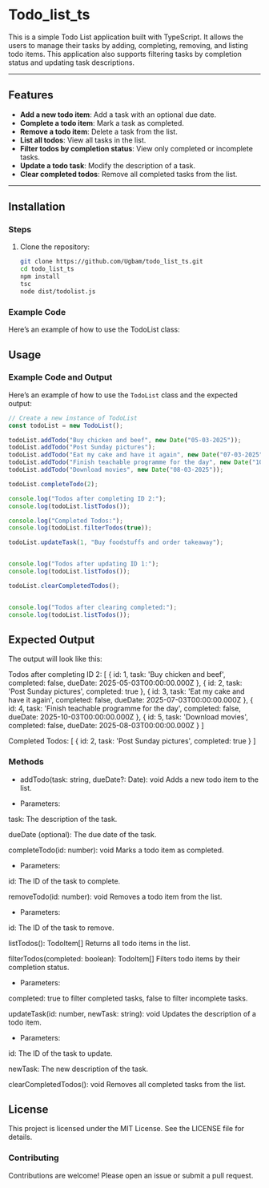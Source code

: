 # Todo_list_ts


This is a simple Todo List application built with TypeScript. It allows the users to manage their tasks by adding, completing, removing, and listing todo items. This application also supports filtering tasks by completion status and updating task descriptions.

---

## Features
- **Add a new todo item**: Add a task with an optional due date.
- **Complete a todo item**: Mark a task as completed.
- **Remove a todo item**: Delete a task from the list.
- **List all todos**: View all tasks in the list.
- **Filter todos by completion status**: View only completed or incomplete tasks.
- **Update a todo task**: Modify the description of a task.
- **Clear completed todos**: Remove all completed tasks from the list.

---

## Installation

### Steps
1. Clone the repository:
   ```bash
   git clone https://github.com/Ugbam/todo_list_ts.git
   cd todo_list_ts
   npm install
   tsc
   node dist/todolist.js


### Example Code

Here’s an example of how to use the TodoList class:

## Usage

### Example Code and Output
Here’s an example of how to use the `TodoList` class and the expected output:

```typescript 
// Create a new instance of TodoList
const todoList = new TodoList();

todoList.addTodo("Buy chicken and beef", new Date("05-03-2025"));
todoList.addTodo("Post Sunday pictures");
todoList.addTodo("Eat my cake and have it again", new Date("07-03-2025"));
todoList.addTodo("Finish teachable programme for the day", new Date("10-03-2025"));
todoList.addTodo("Download movies", new Date("08-03-2025"));

todoList.completeTodo(2);

console.log("Todos after completing ID 2:");
console.log(todoList.listTodos());

console.log("Completed Todos:");
console.log(todoList.filterTodos(true));

todoList.updateTask(1, "Buy foodstuffs and order takeaway");


console.log("Todos after updating ID 1:");
console.log(todoList.listTodos());

todoList.clearCompletedTodos();


console.log("Todos after clearing completed:");
console.log(todoList.listTodos());
```

## Expected Output

The output will look like this:

Todos after completing ID 2:
[
  { id: 1, task: 'Buy chicken and beef', completed: false, dueDate: 2025-05-03T00:00:00.000Z },
  { id: 2, task: 'Post Sunday pictures', completed: true },
  { id: 3, task: 'Eat my cake and have it again', completed: false, dueDate: 2025-07-03T00:00:00.000Z },
  { id: 4, task: 'Finish teachable programme for the day', completed: false, dueDate: 2025-10-03T00:00:00.000Z },
  { id: 5, task: 'Download movies', completed: false, dueDate: 2025-08-03T00:00:00.000Z }
]

Completed Todos:
[
  { id: 2, task: 'Post Sunday pictures', completed: true }
]

### Methods

- addTodo(task: string, dueDate?: Date): void
Adds a new todo item to the list.

- Parameters:

task: The description of the task.

dueDate (optional): The due date of the task.

completeTodo(id: number): void
Marks a todo item as completed.

- Parameters:

id: The ID of the task to complete.

removeTodo(id: number): void
Removes a todo item from the list.

- Parameters:

id: The ID of the task to remove.

listTodos(): TodoItem[]
Returns all todo items in the list.

filterTodos(completed: boolean): TodoItem[]
Filters todo items by their completion status.

- Parameters:

completed: true to filter completed tasks, false to filter incomplete tasks.

updateTask(id: number, newTask: string): void
Updates the description of a todo item.

- Parameters:

id: The ID of the task to update.

newTask: The new description of the task.

clearCompletedTodos(): void
Removes all completed tasks from the list.

## License
This project is licensed under the MIT License. See the LICENSE file for details.

### Contributing
Contributions are welcome! Please open an issue or submit a pull request.